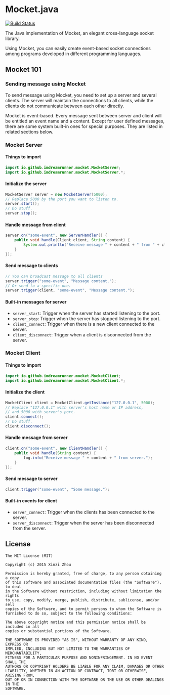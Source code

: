 # Mocket.java

[![Build Status](https://travis-ci.org/imdreamrunner/Mocket.java.svg?branch=master)](https://travis-ci.org/imdreamrunner/Mocket.java)

The Java implementation of Mocket, an elegant cross-language socket library.

Using Mocket, you can easily create event-based socket connections among programs
developed in different programming languages.

## Mocket 101

### Sending message using Mocket

To send message using Mocket, you need to set up a server and several clients. The server will maintain the connections
to all clients, while the clients do not communicate between each other directly.

Mocket is event-based. Every message sent between server and client will be entitled an event name and a content.
Except for user defined messages, there are some system built-in ones for special purposes. They are listed in related
sections below.

### Mocket Server

#### Things to import

```java
import io.github.imdreamrunner.mocket.MocketServer;
import io.github.imdreamrunner.mocket.MocketServer.*;
```

#### Initialize the server

```java
MocketServer server = new MocketServer(5000); 
// Replace 5000 by the port you want to listen to.
server.start();
// Do stuff.
server.stop();
```

#### Handle message from client

```java
server.on("some-event", new ServerHandler() {
    public void handle(Client client, String content) {
        System.out.println("Receive message " + content + " from " + client.toString());
    }
});
```

#### Send message to clients

```java
// You can broadcast message to all clients
server.trigger("some-event", "Message content.");
// Or send to a specific one.
server.trigger(client, "some-event", "Message content.");
```

#### Built-in messages for server

* `server_start`: Trigger when the server has started listening to the port.
* `server_stop`: Trigger when the server has stopped listening to the port.
* `client_connect`: Trigger when there is a new client connected to the server.
* `client_disconnect`: Trigger when a client is disconnected from the server.

### Mocket Client

#### Things to import

```java
import io.github.imdreamrunner.mocket.MocketClient;
import io.github.imdreamrunner.mocket.MocketClient.*;
```

#### Initialize the client

```java
MocketClient client = MocketClient.getInstance("127.0.0.1", 5000);
// Replace "127.0.0.1" with server's host name or IP address,
// and 5000 with server's port.
client.connect();
// Do stuff.
client.disconnect();
```

#### Handle message from server

```java
client.on("some-event", new ClientHandler() {
    public void handle(String content) {
        log.info("Receive message " + content + " from server.");
    }
});
```

#### Send message to server

```java
client.trigger("some-event", "Some message.");
```

#### Built-in events for client

* `server_connect`: Trigger when the clients has been connected to the server.
* `server_disconnect`: Trigger when the server has been disconnected from the server.

## License

```
The MIT License (MIT)

Copyright (c) 2015 Xinzi Zhou

Permission is hereby granted, free of charge, to any person obtaining a copy
of this software and associated documentation files (the "Software"), to deal
in the Software without restriction, including without limitation the rights
to use, copy, modify, merge, publish, distribute, sublicense, and/or sell
copies of the Software, and to permit persons to whom the Software is
furnished to do so, subject to the following conditions:

The above copyright notice and this permission notice shall be included in all
copies or substantial portions of the Software.

THE SOFTWARE IS PROVIDED "AS IS", WITHOUT WARRANTY OF ANY KIND, EXPRESS OR
IMPLIED, INCLUDING BUT NOT LIMITED TO THE WARRANTIES OF MERCHANTABILITY,
FITNESS FOR A PARTICULAR PURPOSE AND NONINFRINGEMENT. IN NO EVENT SHALL THE
AUTHORS OR COPYRIGHT HOLDERS BE LIABLE FOR ANY CLAIM, DAMAGES OR OTHER
LIABILITY, WHETHER IN AN ACTION OF CONTRACT, TORT OR OTHERWISE, ARISING FROM,
OUT OF OR IN CONNECTION WITH THE SOFTWARE OR THE USE OR OTHER DEALINGS IN THE
SOFTWARE.
```
